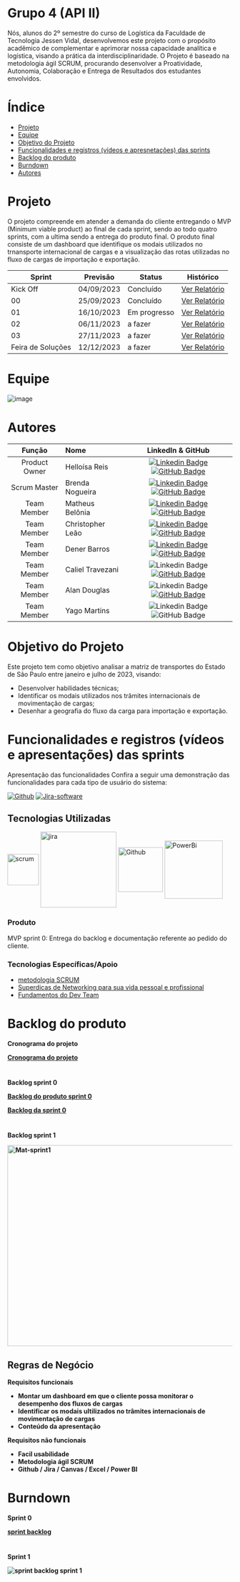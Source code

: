 # Grupo 4 (API II) 

Nós, alunos do 2º semestre do curso de Logística da Faculdade de Tecnologia Jessen Vidal, desenvolvemos este projeto com o propósito acadêmico de complementar e aprimorar nossa capacidade analítica e logística, visando a prática da interdisciplinaridade. O Projeto é baseado na metodologia ágil SCRUM, procurando desenvolver a Proatividade, Autonomia, Colaboração e Entrega de Resultados dos estudantes envolvidos.

# Índice

* [Projeto](#Projeto)
* [Equipe](#equipe)
* [Objetivo do Projeto](#objetivo-do-projeto)
* [Funcionalidades e registros (vídeos e apresnetações) das sprints](#uncionalidades-e-registros-(vídeos-e-apresnetações)-das-sprints)
* [Backlog do produto](#Backlog-do-produto)
* [Burndown](#Burndown)
* [Autores](#autores)

# Projeto
O projeto compreende em atender a demanda do cliente entregando o MVP (Minimum viable product) ao final de cada sprint, sendo ao todo quatro sprints, com a ultima sendo a entrega do produto final.
O produto final consiste de um dashboard que identifique os modais utilizados no trnansporte internacional de cargas e a visualização das rotas utilizadas no fluxo de cargas de importação e exportação.
 
Sprint | Previsão | Status| Histórico|
|------|--------|------|--------|
|Kick Off | 04/09/2023 | Concluído| [Ver Relatório](https://fatecspgov.sharepoint.com/:p:/r/sites/Section_PLG002.A994.N.074.146.20232/Material%20de%20Aula/Kick-off%20API%202N.pptx?d=w5ac37fd2cf0d4a77b3837f72f2f03dd4&csf=1&web=1&e=f4wPfU) | 
|00| 25/09/2023  |Concluído| [Ver Relatório](https://fatecspgov.sharepoint.com/:w:/r/sites/API-G4/_layouts/15/Doc.aspx?sourcedoc=%7B69BDB881-B746-42DC-BDBD-D5BF410FCC27%7D&file=relatorio%200.docx&action=default&mobileredirect=true) | 
|01|  16/10/2023 | Em progresso |[Ver Relatório](https://teams.microsoft.com/_#/pdf/viewer/teamsSdk/https:~2F~2Ffatecspgov.sharepoint.com~2Fsites~2FAPI-G4~2FShared%20Documents~2FGeneral~2FRelatorio%201%20.pdf?threadId=19:dmrDIGmxHgb4_AjL_d0NuzrJW9V_IrUPQp6pdmAFF201@thread.tacv2&subEntityId=%257B%2522viewParams%2522%253A%2522id%253D%25252Fsites%25252FAPI%25252DG4%25252FShared%252520Documents%25252FGeneral%2526listurl%253D%25252Fsites%25252FAPI%25252DG4%25252FShared%252520Documents%2526viewid%253D8c9ff52d%25252D24cd%25252D4431%25252Da5a7%25252Def663efaa32f%2522%257D&baseUrl=https:~2F~2Ffatecspgov.sharepoint.com~2Fsites~2FAPI-G4&fileId=ddc63569-ffd6-4652-b4fb-1483c7a0cb83&ctx=openFilePreview&viewerAction=view) | 
|02| 06/11/2023  | a fazer|[Ver Relatório]() | 
|03| 27/11/2023  |a fazer |[Ver Relatório]()  | 
|Feira de Soluções|12/12/2023 |a fazer |[Ver Relatório]() | 

# Equipe
![image](https://github.com/Matheus-Belonia/ProjetoAPI2/blob/38c0995f31244be7650be8196f5ba684b233500b/WhatsApp%20Image%202023-09-22%20at%2014.00.56.jpeg)

# Autores
|    Função     | Nome                                  |                                                                                                                                                      LinkedIn & GitHub                                                                                                                                                      |
| :-----------: | :------------------------------------ | :-------------------------------------------------------------------------------------------------------------------------------------------------------------------------------------------------------------------------------------------------------------------------------------------------------------------------: |
| Product Owner |   Helloísa Reis  |       [![Linkedin Badge](https://img.shields.io/badge/Linkedin-blue?style=flat-square&logo=Linkedin&logoColor=white)](https://www.linkedin.com/in/helloisareis/) [![GitHub Badge](https://img.shields.io/badge/GitHub-111217?style=flat-square&logo=github&logoColor=white)](https://github.com/helloisachinaide) |
| Scrum Master  |  Brenda Nogueira  |          [![Linkedin Badge](https://img.shields.io/badge/Linkedin-blue?style=flat-square&logo=Linkedin&logoColor=white)](https://www.linkedin.com/in/brenda-nogueira-8a61b61a2/) [![GitHub Badge](https://img.shields.io/badge/GitHub-111217?style=flat-square&logo=github&logoColor=white)](https://github.com/hexagonlogistic) |
| Team Member   |  Matheus Belônia  |          [![Linkedin Badge](https://img.shields.io/badge/Linkedin-blue?style=flat-square&logo=Linkedin&logoColor=white)](https://br.linkedin.com/in/matheus-bel%C3%B4nia-paix%C3%A3o-4b817225a) [![GitHub Badge](https://img.shields.io/badge/GitHub-111217?style=flat-square&logo=github&logoColor=white)](https://github.com/Matheus-Belonia) |
|  Team Member  |  Christopher Leão  |         [![Linkedin Badge](https://img.shields.io/badge/Linkedin-blue?style=flat-square&logo=Linkedin&logoColor=white)](https://www.linkedin.com/in/christopher-le%C3%A3o-1953871a9/) [![GitHub Badge](https://img.shields.io/badge/GitHub-111217?style=flat-square&logo=github&logoColor=white)](https://github.com/chrisleao)  |
|  Team Member  |  Dener Barros |           [![Linkedin Badge](https://img.shields.io/badge/Linkedin-blue?style=flat-square&logo=Linkedin&logoColor=white)](https://www.linkedin.com/in/dener-barros-4114739b/) [![GitHub Badge](https://img.shields.io/badge/GitHub-111217?style=flat-square&logo=github&logoColor=white)](https://github.com/dener92) |
|  Team Member  |  Caliel Travezani  |                   ![Linkedin Badge](https://img.shields.io/badge/Linkedin-blue?style=flat-square&logo=Linkedin&logoColor=white) [![GitHub Badge](https://img.shields.io/badge/GitHub-111217?style=flat-square&logo=github&logoColor=white)](https://github.com/Calszika2001) |
|  Team Member  | Alan Douglas |               ![Linkedin Badge](https://img.shields.io/badge/Linkedin-blue?style=flat-square&logo=Linkedin&logoColor=white) [![GitHub Badge](https://img.shields.io/badge/GitHub-111217?style=flat-square&logo=github&logoColor=white)](https://github.com/AlanDouglas701) |
|  Team Member  |  Yago Martins |                     ![Linkedin Badge](https://img.shields.io/badge/Linkedin-blue?style=flat-square&logo=Linkedin&logoColor=white)![GitHub Badge](https://img.shields.io/badge/GitHub-111217?style=flat-square&logo=github&logoColor=white) |



# Objetivo do Projeto
Este projeto tem como objetivo analisar a matriz de transportes do Estado de São Paulo entre janeiro e julho de 2023, visando:
* Desenvolver habilidades técnicas;
* Identificar os modais utilizados nos trâmites internacionais de movimentação de cargas;
* Desenhar a geografia do fluxo da carga para importação e exportação.
  

# Funcionalidades e registros (vídeos e apresentações) das sprints

Apresentação das funcionalidades
Confira a seguir uma demonstração das funcionalidades para cada tipo de usuário do sistema:

[![Github](https://i.ytimg.com/vi/DqTITcMq68k/hq720.jpg?sqp=-oaymwEcCOgCEMoBSFXyq4qpAw4IARUAAIhCGAFwAcABBg==&rs=AOn4CLBtsOKZaJPf3R8dOV91BQYXFL1r2w)](https://www.youtube.com/watch?v=DqTITcMq68k)
[![Jira-software](https://i.ytimg.com/vi/aTjZxZX99Hw/hq720.jpg?sqp=-oaymwEcCOgCEMoBSFXyq4qpAw4IARUAAIhCGAFwAcABBg==&rs=AOn4CLAdz60aPvksXoXf0PKADaIhc0pu7w)](https://www.youtube.com/watch?v=aTjZxZX99Hw)

## Tecnologias Utilizadas
<div>
  <img align="center" alt="scrum" heigh="50" width="70" src="https://miro.medium.com/v2/resize:fit:400/0*KpzqUReoWU_DEwb5.png">
  <img align="center" alt="jira" heigh="150" width="170" src="https://logos-world.net/wp-content/uploads/2021/02/Jira-Logo.png">
  <img align="center" alt="Github" heigh="50" width="100" src="https://1000logos.net/wp-content/uploads/2021/05/GitHub-logo.png">
  <img align="center" alt="PowerBi" heigh="50" width="130" src="https://seeklogo.com/images/P/power-bi-microsoft-logo-E4FC8DE4A9-seeklogo.com.png">
</div>

  ### Produto 
 MVP sprint 0:  Entrega do backlog e documentação referente ao pedido do cliente. 

 ### Tecnologias Específicas/Apoio
- [metodologia SCRUM](https://www.atlassian.com/br/agile/scrum)
- [Superdicas de Networking para sua vida pessoal e profissional](https://www.lensminarelli.com.br/media_center/superdicas-de-networking-para-sua-vida-pessoal-e-profissional/)
- [Fundamentos do Dev Team](https://emersonzuliani.com.br/papeis-do-scrum-o-time-de-desenvolvimento-development-team/)
  


# Backlog do produto

<b>Cronograma do projeto<b>
<p>
 
 [Cronograma do projeto](https://projeto2sem.atlassian.net/jira/software/projects/SCRUM/boards/1/backlog)
</p>


#

Backlog sprint 0

 [Backlog do produto sprint 0](https://github.com/Matheus-Belonia/ProjetoAPI2/blob/main/.img/C%C3%B3pia%20de%201.png)

<p>

 [Backlog da sprint 0](https://github.com/Matheus-Belonia/ProjetoAPI2/blob/main/.img/1%20(1).png>)

 </p>

#

Backlog sprint 1
<div align="left">
 <p>
  <img align="center" alt="Mat-sprint1" height="450" width="612" src="https://github.com/Matheus-Belonia/ProjetoAPI2/blob/main/.img/Backlog%20Sprint%201.png">
 </p>
</div>

Regras de Negócio
- 

Requisitos funcionais 
- Montar um dashboard em que o cliente possa monitorar o desempenho dos fluxos de cargas
- Identificar os modais ultilizados no trâmites internacionais de movimentação de cargas
- Conteúdo da apresentação   

  
Requisitos não funcionais
- Facil usabilidade
- Metodologia ágil SCRUM
- Github / Jira / Canvas / Excel / Power BI
  

# Burndown
<p>
Sprint 0
</p>

[sprint backlog](https://raw.githubusercontent.com/Matheus-Belonia/ProjetoAPI2/main/.img/burndown.png)

#
<p>
Sprint 1
</p>

![sprint backlog sprint 1](https://github.com/Matheus-Belonia/ProjetoAPI2/blob/main/.img/burndown_sprint_1.png)


